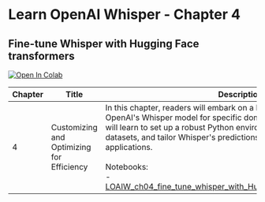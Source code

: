 # Learn OpenAI Whisper - Chapter 4
## Fine-tune Whisper with Hugging Face transformers

[![Open In Colab](https://colab.research.google.com/assets/colab-badge.svg)](https://colab.research.google.com/drive/1LADNomT0JUBCsopU6r_NsZfOaNiz2N3h)

| Chapter | Title                                           | Description                                                                                                                                                                                                                                                                         |
|---------|--------------------------------------------------|----------------------------------------------------------------------------------------------------------------------------------------------------------------------------------------------------------------------------------------------------------------------------------------|
| 4       | Customizing and Optimizing for Efficiency        | In this chapter, readers will embark on a hands-on journey to fine-tune OpenAI's Whisper model for specific domain and language needs. They will learn to set up a robust Python environment, integrate diverse datasets, and tailor Whisper's predictions to align with target applications.<br><br>Notebooks:<br>- [LOAIW_ch04_fine_tune_whisper_with_Hugging_Face_transformers.ipynb](/Chapter04/LOAIW_ch04_fine_tune_whisper_with_Hugging_Face_transformers.ipynb) |
